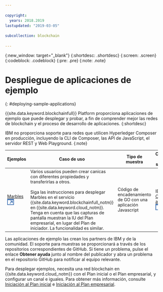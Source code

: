 ```yaml
---

copyright:
  years: 2018.2019
lastupdated: "2019-03-05"

subcollection: blockchain

---
```


{:new_window: target="_blank"}
{:shortdesc: .shortdesc}
{:screen: .screen}
{:codeblock: .codeblock}
{:pre: .pre}
{:note: .note}

# Despliegue de aplicaciones de ejemplo
{: #deploying-sample-applications}

{{site.data.keyword.blockchainfull}} Platform proporciona aplicaciones de ejemplo que puede desplegar y probar, a fin de comprender mejor las redes de blockchain y el proceso de desarrollo de aplicaciones.
{:shortdesc}

IBM no proporciona soporte para redes que utilicen Hyperledger Composer en producción, incluyendo la CLI de Composer, las API de JavaScript, el servidor REST y Web Playground.
{:note}

|  Ejemplos     | Caso de uso       | Tipo de muestra  | Creador y soporte  |
| --------------|---------------------|----|-------|
| [Marbles ![Icono de enlace externo](../images/external_link.svg "Icono de enlace externo")](https://github.com/IBM-Blockchain/marbles "Marbles")| Varios usuarios pueden crear canicas con diferentes propiedades y transferirlas a otros. <br> <br> Siga las instrucciones para desplegar Marbles en el servicio {{site.data.keyword.blockchainfull_notm}} en {{site.data.keyword.cloud_notm}}. Tenga en cuenta que las capturas de pantalla muestran la IU del Plan empresarial, en lugar del Plan de iniciador. La funcionalidad es similar. | Código de encadenamiento de GO con una aplicación Javascript| IBM<br> [Obtener ayuda ![Icono de enlace externo](../images/external_link.svg "Icono de enlace externo")](https://github.com/IBM-Blockchain/marbles/issues "Obtener ayuda") |


Las aplicaciones de ejemplo las crean los partners de IBM y de la comunidad. El soporte para muestras se proporcionará a través de los repositorios correspondientes de GitHub. Si tiene un problema, pulse el enlace **Obtener ayuda** junto al nombre del publicador y abra un problema en el repositorio GitHub para notificar al equipo relevante.

Para desplegar ejemplos, necesita una red blockchain en {{site.data.keyword.cloud_notm}} con el Plan inicial o el Plan empresarial, y configurar un canal e iguales. Para obtener más información, consulte [Iniciación al Plan inicial](/docs/services/blockchain?topic=blockchain-getting-started-with-starter-plan#getting-started-with-starter-plan) e [Iniciación al Plan empresarial](/docs/services/blockchain?topic=blockchain-getting-started-with-enterprise-plan#getting-started-with-enterprise-plan).
